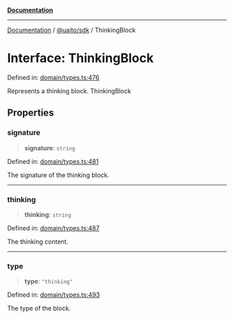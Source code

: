 [**Documentation**](../../../README.md)

***

[Documentation](../../../README.md) / [@uaito/sdk](../README.md) / ThinkingBlock

# Interface: ThinkingBlock

Defined in: [domain/types.ts:476](https://github.com/elribonazo/uaito/blob/105ccfc9cbfb60788b2df8f5af6264d141e7347a/packages/sdk/src/domain/types.ts#L476)

Represents a thinking block.
 ThinkingBlock

## Properties

### signature

> **signature**: `string`

Defined in: [domain/types.ts:481](https://github.com/elribonazo/uaito/blob/105ccfc9cbfb60788b2df8f5af6264d141e7347a/packages/sdk/src/domain/types.ts#L481)

The signature of the thinking block.

***

### thinking

> **thinking**: `string`

Defined in: [domain/types.ts:487](https://github.com/elribonazo/uaito/blob/105ccfc9cbfb60788b2df8f5af6264d141e7347a/packages/sdk/src/domain/types.ts#L487)

The thinking content.

***

### type

> **type**: `"thinking"`

Defined in: [domain/types.ts:493](https://github.com/elribonazo/uaito/blob/105ccfc9cbfb60788b2df8f5af6264d141e7347a/packages/sdk/src/domain/types.ts#L493)

The type of the block.
